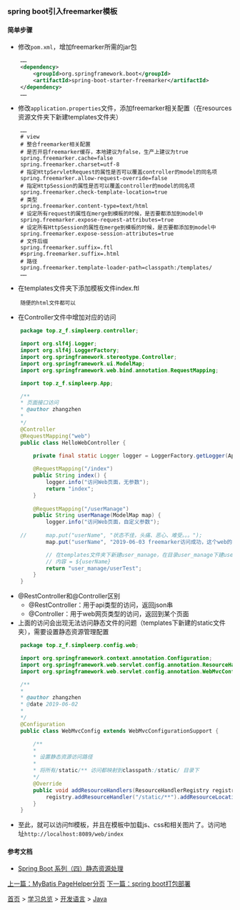 ### spring boot引入freemarker模板

#### 简单步骤
* 修改`pom.xml`，增加freemarker所需的jar包
```xml
    ……
    <dependency>
        <groupId>org.springframework.boot</groupId>
        <artifactId>spring-boot-starter-freemarker</artifactId>
    </dependency>
    ……
```
* 修改`application.properties`文件，添加freemarker相关配置（在resources资源文件夹下新建templates文件夹）
```proterties
    ……
    # view
    # 整合freemarker相关配置
    # 是否开启freemarker缓存，本地建议为false，生产上建议为true
    spring.freemarker.cache=false
    spring.freemarker.charset=utf-8
    # 指定HttpServletRequest的属性是否可以覆盖controller的model的同名项
    spring.freemarker.allow-request-override=false
    # 指定HttpSession的属性是否可以覆盖controller的model的同名项
    spring.freemarker.check-template-location=true
    # 类型
    spring.freemarker.content-type=text/html
    # 设定所有request的属性在merge到模板的时候，是否要都添加到model中
    spring.freemarker.expose-request-attributes=true
    # 设定所有HttpSession的属性在merge到模板的时候，是否要都添加到model中
    spring.freemarker.expose-session-attributes=true
    # 文件后缀
    spring.freemarker.suffix=.ftl
    #spring.freemarker.suffix=.html
    # 路径
    spring.freemarker.template-loader-path=classpath:/templates/
    ……
```
* 在templates文件夹下添加模板文件index.ftl
```ftl
    随便的html文件都可以
```
* 在Controller文件中增加对应的访问
```java
    package top.z_f.simpleerp.controller;

    import org.slf4j.Logger;
    import org.slf4j.LoggerFactory;
    import org.springframework.stereotype.Controller;
    import org.springframework.ui.ModelMap;
    import org.springframework.web.bind.annotation.RequestMapping;

    import top.z_f.simpleerp.App;

    /**
    * 页面接口访问
    * @author zhangzhen
    *
    */
    @Controller
    @RequestMapping("web")
    public class HelloWebController {
        
        private final static Logger logger = LoggerFactory.getLogger(App.class);

        @RequestMapping("/index")
        public String index() { 
            logger.info("访问Web页面，无参数");
            return "index";
        }
        
        @RequestMapping("/userManage")
        public String userManage(ModelMap map) { 
            logger.info("访问Web页面，自定义参数");
            
    //		map.put("userName", "状态不佳，头痛、恶心、难受。。。");
            map.put("userName", "2019-06-03 freemarker访问成功，这个web的模板是不是相当于建立好了。。。鼓掌。。。");

            // 在templates文件夹下新建user_manage，在目录user_manage下建userTest.ftl，内容如下
            // 内容 = ${userName}
            return "user_manage/userTest";
        }
    }
```
* @RestController和@Controller区别
    * @RestController：用于api类型的访问，返回json串
    * @Controller：用于web网页类型的访问，返回到某个页面
* 上面的访问会出现无法访问静态文件的问题（templates下新建的static文件夹），需要设置静态资源管理配置
```java
    package top.z_f.simpleerp.config.web;

    import org.springframework.context.annotation.Configuration;
    import org.springframework.web.servlet.config.annotation.ResourceHandlerRegistry;
    import org.springframework.web.servlet.config.annotation.WebMvcConfigurationSupport;

    /**
    * 
    * @author zhangzhen
    * @date 2019-06-02
    *
    */
    @Configuration
    public class WebMvcConfig extends WebMvcConfigurationSupport {

        /**
        * 
        * 设置静态资源访问路径
        * 
        * 将所有/static/** 访问都映射到classpath:/static/ 目录下
        */
        @Override
        public void addResourceHandlers(ResourceHandlerRegistry registry) {
            registry.addResourceHandler("/static/**").addResourceLocations("classpath:/static/");
        }
    }
```
* 至此，就可以访问ftl模板，并且在模板中加载js、css和相关图片了。访问地址`http://localhost:8089/web/index`

#### 参考文档
* [Spring Boot 系列（四）静态资源处理](https://www.cnblogs.com/magicalSam/p/7189476.html)

[上一篇：MyBatis PageHelper分页](201905007.md) [下一篇：spring boot打包部署](201906001.md)  
  
[首页](../../README.md) > [学习总览](../../introduction/studyCatalogList.md) > [开发语言](../developmentLanguage/developmentLanguage.md) > [Java](java.md)
